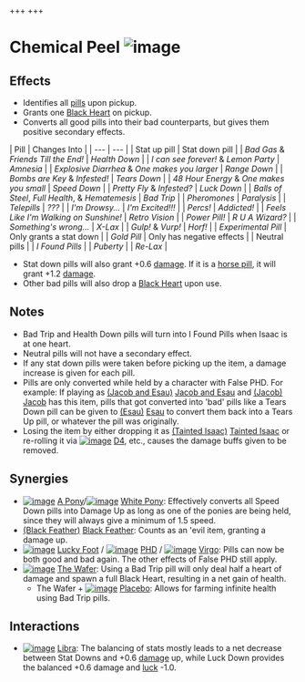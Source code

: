 +++
+++

 # Chemical Peel ![image](/image/Chemical_Peel.png) 


Effects
---------


* Identifies all [pills](/wiki/Pills "Pills") upon pickup.
* Grants one [Black Heart](/wiki/Health#Black_Hearts "Health") on pickup.
* Converts all good pills into their bad counterparts, but gives them positive secondary effects.




| Pill | Changes Into
 |
| --- | --- |
| Stat up pill
 | Stat down pill
 |
| *Bad Gas* & *Friends Till the End!* | *Health Down* |
| *I can see forever!* & *Lemon Party* | *Amnesia* |
| *Explosive Diarrhea* & *One makes you larger* | *Range Down* |
| *Bombs are Key* & *Infested!* | *Tears Down* |
| *48 Hour Energy* & *One makes you small* | *Speed Down* |
| *Pretty Fly* & *Infested?* | *Luck Down* |
| *Balls of Steel*, *Full Health*, & *Hematemesis* | *Bad Trip* |
| *Pheromones* | *Paralysis* |
| *Telepills* | *???* |
| *I'm Drowsy...* | *I'm Excited!!!* |
| *Percs!* | *Addicted!* |
| *Feels Like I'm Walking on Sunshine!* | *Retro Vision* |
| *Power Pill!* | *R U A Wizard?* |
| *Something's wrong...* | *X-Lax* |
| *Gulp!* & *Vurp!* | *Horf!* |
| *Experimental Pill* | Only grants a stat down
 |
| *Gold Pill* | Only has negative effects
 |
| Neutral pills
 |
| *I Found Pills* |
| *Puberty* |
| *Re-Lax* |


* Stat down pills will also grant +0.6 [damage](/wiki/Damage "Damage"). If it is a [horse pill](/wiki/Pills#Horse_Pills "Pills"), it will grant +1.2 [damage](/wiki/Damage "Damage").
* Other bad pills will also drop a [Black Heart](/wiki/Hearts#Black_Heart "Hearts") upon use.


Notes
-------


* Bad Trip and Health Down pills will turn into I Found Pills when Isaac is at one heart.
* Neutral pills will not have a secondary effect.
* If any stat down pills were taken before picking up the item, a damage increase is given for each pill.
* Pills are only converted while held by a character with False PHD. For example: If playing as  [(Jacob and Esau)](/wiki/Jacob_and_Esau "Jacob and Esau") [Jacob and Esau](/wiki/Jacob_and_Esau "Jacob and Esau") and  [(Jacob)](/wiki/Jacob "Jacob") [Jacob](/wiki/Jacob "Jacob") has this item, pills that got converted into 'bad' pills like a Tears Down pill can be given to  [(Esau)](/wiki/Esau "Esau") [Esau](/wiki/Esau "Esau") to convert them back into a Tears Up pill, or whatever the pill was originally.
* Losing the item by either dropping it as  [(Tainted Isaac)](/wiki/Tainted_Isaac "Tainted Isaac") [Tainted Isaac](/wiki/Tainted_Isaac "Tainted Isaac") or re-rolling it via [![image](/image/D4.png)](/wiki/D4 "D4") [D4](/wiki/D4 "D4"), etc., causes the damage buffs given to be removed.


Synergies
-----------


* [![image](/image/A_Pony.png)](/wiki/A_Pony "A Pony") [A Pony](/wiki/A_Pony "A Pony")/[![image](/image/White_Pony.png)](/wiki/White_Pony "White Pony") [White Pony](/wiki/White_Pony "White Pony"): Effectively converts all Speed Down pills into Damage Up as long as one of the ponies are being held, since they will always give a minimum of 1.5 speed.
* [(Black Feather)](/wiki/Black_Feather "Black Feather") [Black Feather](/wiki/Black_Feather "Black Feather"): Counts as an 'evil item, granting a damage up.
* [![image](/image/Lucky_Foot.png)](/wiki/Lucky_Foot "Lucky Foot") [Lucky Foot](/wiki/Lucky_Foot "Lucky Foot") / [![image](/image/PHD.png)](/wiki/PHD "PHD") [PHD](/wiki/PHD "PHD") / [![image](/image/Virgo.png)](/wiki/Virgo "Virgo") [Virgo](/wiki/Virgo "Virgo"): Pills can now be both good and bad again. The other effects of False PHD still apply.
* [![image](/image/The_Wafer.png)](/wiki/The_Wafer "The Wafer") [The Wafer](/wiki/The_Wafer "The Wafer"): Using a Bad Trip pill will only deal half a heart of damage and spawn a full Black Heart, resulting in a net gain of health.
	+ The Wafer + [![image](/image/Placebo.png)](/wiki/Placebo "Placebo") [Placebo](/wiki/Placebo "Placebo"): Allows for farming infinite health using Bad Trip pills.


Interactions
--------------


* [![image](/image/Libra.png)](/wiki/Libra "Libra") [Libra](/wiki/Libra "Libra"): The balancing of stats mostly leads to a net decrease between Stat Downs and +0.6 [damage](/wiki/Damage "Damage") up, while Luck Down provides the balanced +0.6 damage and [luck](/wiki/Luck "Luck") -1.0.


